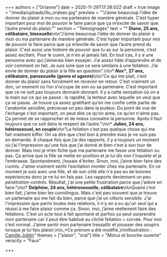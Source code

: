 +++
authors = ["Orianne"]
date = 2020-11-29T17:38:02Z
draft = true
image = "/media/uploads/illu_oralsex.jpg"
preview = "\"J’aime beaucoup l’idée de donner du plaisir à mon ou ma partenaire de manière générale. C’est hyper important pour moi de pouvoir le faire parce que ça m’excite de savoir que l’autre prend du plaisir.\""
section = "Témoignages"
text = "* **Diane, 25 ans, célibataire, bisexuelle**\n\n\"J’aime beaucoup l’idée de donner du plaisir à mon ou ma partenaire de manière générale. C’est hyper important pour moi de pouvoir le faire parce que ça m’excite de savoir que l’autre prend du plaisir. C'est aussi une histoire de pouvoir que tu as sur la personne, c’est assez excitant. Pour le cunni, je n'en ai jamais fait. En tout cas, il y a une personne avec qui j’aimerais bien essayer. J’ai assez hâte d’apprendre et de voir comment on fait. Je suis sûre que ce sera similaire à une fellation. J’ai envie de donner du plaisir à la fille en question\".\n\n* ___Nox*_, 27 ans, célibataire, pansexuelle (genre et agenre)__\n\n\"Ce qui me plait, c’est donner du plaisir sans forcément en recevoir en retour. C’est vraiment un don, un moment où l’on s'occupe de son ou sa partenaire. C’est important que ce ne soit pas toujours donnant-donnant. Il y a cette sensation où on a la main sur ce qui se passe : la rapidité, la lenteur avec laquelle on veut que ça se passe. Je trouve ça assez gratifiant qu’on me confie cette partie de l'anatomie sensible, précieuse un peu dans la pudeur. Du point de vue de l'échange c'est important, on peut dire ce qu’on aime, ce qu’on n'aime pas. Ça permet de se rapprocher et de mieux connaitre la personne. Après il faut toujours que ce soit dans le respect de l’autre.\"\n\n* **Julien, 24 ans, hétérosexuel, en couple**\n\n\"La fellation c’est pas quelque chose qui me fait vraiment kiffer. On va dire que c’est bon à prendre mais je ne suis pas en demande. À chaque fois que j’ai des rapports, il y a toujours un moment où j’ai l'impression qu'une fois que j’ai donné et bien c’est à son tour de donner. Mais moi je m’en fiche que ma partenaire me fasse une fellation ou pas. Ça arrive que la fille se mette en position et je lui dis _non t’inquiète_ et je l’embrasse. Spontanément, j’essaie d'éviter. Sinon, moi, j’aime bien faire des cunnis. J'aime vraiment sentir l’excitation monter chez ma partenaire. En ce moment je suis avec une fille, et de son côté elle n'a pas eu de bonnes expériences donc je ne lui en fais pas. Les rapports deviennent un peu _pénétration-centrés_. Résultat, j'ai une petite frustration parce que j'adore en faire.\"\n\n* **Delphine, 24 ans, hétérosexuelle, célibataire**\n\nQuand c’est bien fait, j'aime bien les cunnilingus. Mais c'est peu souvent que je trouve un partenaire qui me fait du bien, parce que j’ai un clitoris sensible. J'ai l'impression que parmi toutes mes relations, il n'y en a eu qu'un seul qui a réussi à me faire plaisir comme ça. Sinon, moi, j’aime réellement faire des fellations. C’est un acte tout à fait spontané et parfois ça peut surprendre mon partenaire car il peut être habitué au cliché fellation = corvée. Pour moi c’est normal. J’aime sentir mon partenaire tressaillir et pousser des soupirs lorsque je lui fais plaisir.\n\n_*Ce prénom a été modifié_\n\nIllustration : [Camille Joblin](https://www.instagram.com/camillejoblin/)"
themes = ["plaisir", "oral"]
title = "Motus et bouche ouverte"
veracity = "Faux"

+++
